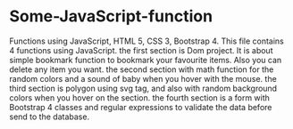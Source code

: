 # Some-JavaScript-function
Functions using JavaScript, HTML 5, CSS 3, Bootstrap 4.
This file contains 4 functions using JavaScript.
the first section is Dom project. It is about simple bookmark function to bookmark your favourite items. Also you can delete any item you want.
the second section with math function for the random colors and a sound of baby when you hover with the mouse.
the third section is polygon using svg tag, and also with random background colors when you hover on the section.
the fourth section is a form with Bootstrap 4 classes and regular expressions to validate the data before send to the database.
